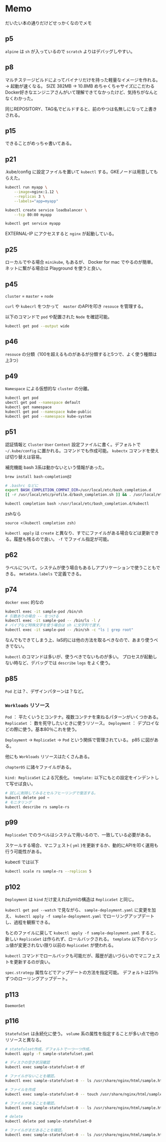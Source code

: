 # Memo

だいたい本の通りだけどせっかくなのでメモ

## p5
`alpine` は `sh` が入っているので `scratch` よりはデバッグしやすい。

## p8
マルチステージビルドによってバイナリだけを持った軽量なイメージを作れる。 → 起動が速くなる。
SIZE 382MB → 10.8MB
めちゃくちゃサイズにこだわるDocker好きなエンジニアさんがいて理解できてなかったけど、気持ちがなんとなくわかった。

同じREPOSITORY、TAG名でビルドすると、前のやつは名無しになって上書きされる。

## p15
できることがめっちゃ書いてある。

## p21
.kube/config に設定ファイルを置いて `kubectl` する。GKEノードは用意してもらえた。

```sh
kubectl run myapp \
    --image=nginx:1.12 \
    --replicas 3 \
    --labels="app=myapp"

kubectl create service loadbalancer \
    --tcp 80:80 myapp

kubectl get service myapp
```

EXTERNAL-IP にアクセスすると `nginx` が起動している。

## p25
ローカルでやる場合 `minikube`, もあるが、 Docker for mac でやるのが簡単。
ネットに繋がる場合は Playground を使うと良い。

## p45
`cluster` = `master` + `node`

`curl` や `kubecrl` をつかって　`master` のAPIを叩き `resouce` を管理する。

以下のコマンドで `pod` や配置された `Node` を確認可能。
```sh
kubectl get pod --output wide
```

## p46
`resouce` の分類（100を超えるものがあるが分類すると5つで、よく使う種類は上3つ）

## p49
`Namespace` による仮想的な `cluster` の分離。

```sh
kubectl get pod
ubectl get pod --namespace default
kubectl get namespace
kubectl get pod --namespace kube-public
kubectl get pod --namespace kube-system
```

## p51
認証情報と `Cluster` `User` `Context`
設定ファイルに書く。デフォルトで `~/.kube/config` に置かれる。コマンドでも作成可能。 `kubectx` コマンドを使えば切り替えは容易。

補完機能
bash 3系は動かないという情報があった。
```sh
brew install bash-completion@2

# .bashrc などに
export BASH_COMPLETION_COMPAT_DIR=/usr/local/etc/bash_completion.d
[[ -r /usr/local/etc/profile.d/bash_completion.sh ]] && . /usr/local/etc/profile.d/bash_completion.sh

kubectl completion bash >/usr/local/etc/bash_completion.d/kubectl
```

zshなら
```
source <(kubectl completion zsh)
```

`kubectl apply` は `create` と異なり、すでにファイルがある場合などは更新できる。履歴も残るので良い。
`-f` でファイル指定が可能。

## p62
ラベルについて。システムが使う場合もあるしアプリケーションで使うこともできる。 `metadata.labels` で定義できる。



## p74
`docker exec` 的なの
```sh 
kubectl exec -it sample-pod /bin/sh
# 引数ありの場合 -- をつける
kubectl exec -it sample-pod -- /bin/ls -l /
# パイプなど特殊文字を使う場合は sh に文字列で渡す。
kubectl exec -it sample-pod -- /bin/sh -c "ls | grep root"
```
なんでもできてしまう上、IaS的には他の方法を取るべきなので、あまり使うべきでない。

`kubectl` のコマンドは多いが、使うべきでないものが多い。
プロセスが起動しない時など、デバッグでは `describe` `logs` をよく使う。

## p85
`Pod` とは？、デザインパターンは？など。

### `Workloads` リソース
`Pod` ： 平たくいうとコンテナ。複数コンテナを束ねるパターンがいくつかある。
`ReplicaSet` ： 数を死守したいときに使うリソース。
`Deployment` ： デプロイなどの際に使う。基本80％これを使う。

`Deployment` → `ReplicaSet` → `Pod` という関係で管理されている。 p85 に図がある。

他にも `Workloads` リソースはたくさんある。

`chapter05` に諸々ファイルがある。

`kind: ReplicaSet` による冗長化。 `template:` 以下にもとの設定をインデントして写せば良い。 

```sh
# 試しに削除してみるとセルフヒーリングで復活する。
kubectl delete pod ~
# モニタリング
kubectl describe rs sample-rs
```

## p99
`ReplicaSet` でのラベルはシステムで用いるので、一致している必要がある。

スケールする場合、マニフェスト( `yml` )を更新するか、動的にAPIを叩く運用も行う可能性がある。

kubectl では以下
```sh
kubectl scale rs sample-rs --replicas 5
```

## p102
`Deployment` は `kind` だけ変えればymlの構造は `ReplicaSet` と同じ。

`kubectl get pod --watch` で見ながら、 `sample-deployment.yaml` に変更を加え、 `kubectl apply -f sample-deployment.yaml` でローリングアップデートし、過程を観察できる。

もとのファイルに戻して `kubectl apply -f sample-deployment.yaml` すると、新しい `ReplicaSet` は作られず、ロールバックされる。 `template` 以下のハッシュ値が変更されない限り以前の `ReplicaSet` が使われる。

`kubectl` コマンドでロールバックも可能だが、履歴が追いづらいのでマニフェストを更新するのが良い。

`spec.strategy` 属性などでアップデートの方法を指定可能。
デフォルトは25％ずつのローリングアップデート。

## p113

`DaemonSet`

## p116

`StatefulSet` は永続化に使う。 `volume` 系の属性を指定することが多い点で他のリソースと異なる。

```sh
# statefulset作成。デフォルトで一つ一つ作成。
kubectl apply -f sample-statefulset.yaml

# ディスクの空き状況確認
kubectl exec sample-statefulset-0 df

# ファイルがないことを確認。
kubectl exec sample-statefulset-0 -- ls /usr/share/nginx/html/sample.html

# ファイルを作成
kubectl exec sample-statefulset-0 -- touch /usr/share/nginx/html/sample.html

# ファイルがあることを確認。
kubectl exec sample-statefulset-0 -- ls /usr/share/nginx/html/sample.html

# delete
kubectl delete pod sample-statefulset-0

# ファイルがまだあることを確認。
kubectl exec sample-statefulset-0 -- ls /usr/share/nginx/html/sample.html
```


